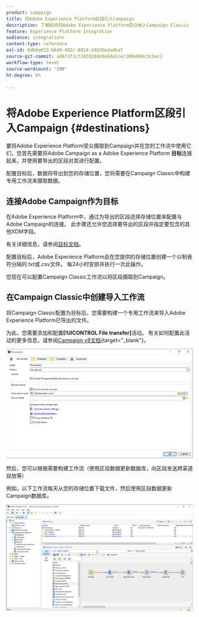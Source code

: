 ```yaml
---
product: campaign
title: 将Adobe Experience Platform区段引入Campaign
description: 了解如何将Adobe Experience Platform受众纳入Campaign Classic
feature: Experience Platform Integration
audience: integrations
content-type: reference
exl-id: 6db8a653-b649-402c-8814-24826edadba7
source-git-commit: ad6f3f2cf242d28de9e6da5cec100e096c5cbec2
workflow-type: tm+mt
source-wordcount: '299'
ht-degree: 0%

---
```


# 将Adobe Experience Platform区段引入Campaign {#destinations}



要将Adobe Experience Platform受众摄取到Campaign并在您的工作流中使用它们，您首先需要将Adobe Campaign as a Adobe Experience Platform **目标**&#x200B;连接起来，并使用要导出的区段对其进行配置。

配置目标后，数据将导出到您的存储位置，您将需要在Campaign Classic中构建专用工作流来摄取数据。

## 连接Adobe Campaign作为目标

在Adobe Experience Platform中，通过为导出的区段选择存储位置来配置与Adobe Campaign的连接。 此步骤还允许您选择要导出的区段并指定要包含的其他XDM字段。

有关详细信息，请参阅[目标文档](https://experienceleague.adobe.com/docs/experience-platform/destinations/catalog/email-marketing/adobe-campaign.html?lang=zh-Hans)。

配置目标后，Adobe Experience Platform会在您提供的存储位置创建一个以制表符分隔的.txt或.csv文件。 每24小时安排并执行一次此操作。

您现在可以配置Campaign Classic工作流以将区段摄取到Campaign。

## 在Campaign Classic中创建导入工作流

将Campaign Classic配置为目标后，您需要构建一个专用工作流来导入Adobe Experience Platform已导出的文件。

为此，您需要添加和配置&#x200B;**[!UICONTROL File transfer]**&#x200B;活动。 有关如何配置此活动的更多信息，请参阅[Campaign v8文档](https://experienceleague.adobe.com/docs/campaign/automation/workflows/wf-activities/event-activities/file-transfer.html?lang=zh-Hans){target="_blank"}。

![](assets/rtcdp-file-transfer.png)

然后，您可以根据需要构建工作流（使用区段数据更新数据库，向区段发送跨渠道投放等）

例如，以下工作流每天从您的存储位置下载文件，然后使用区段数据更新Campaign数据库。

![](assets/rtcdp-workflow.png)
